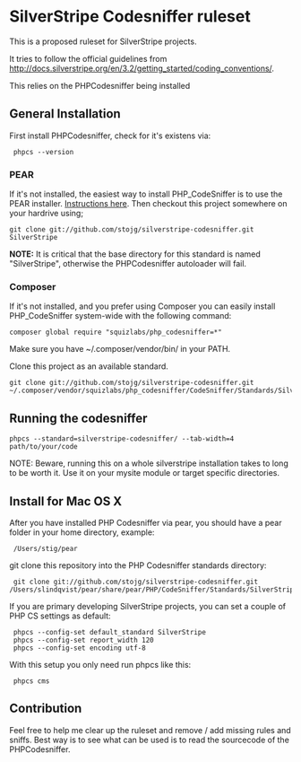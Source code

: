 # SilverStripe Codesniffer ruleset

This is a proposed ruleset for SilverStripe projects.

It tries to follow the official guidelines from
http://docs.silverstripe.org/en/3.2/getting_started/coding_conventions/.

This relies on the PHPCodesniffer being installed

## General Installation

First install PHPCodesniffer, check for it's existens via:

     phpcs --version


### PEAR

If it's not installed, the easiest way to install PHP_CodeSniffer is to use the PEAR installer. [Instructions here](http://pear.php.net/package/PHP_CodeSniffer/download). Then checkout this project somewhere on your hardrive using;

    git clone git://github.com/stojg/silverstripe-codesniffer.git SilverStripe
    
**NOTE:** It is critical that the base directory for this standard is named
"SilverStripe", otherwise the PHPCodesniffer autoloader will fail.

### Composer

If it's not installed, and you prefer using Composer you can easily install PHP_CodeSniffer system-wide with the following command:

    composer global require "squizlabs/php_codesniffer=*"
    
Make sure you have ~/.composer/vendor/bin/ in your PATH.

Clone this project as an available standard.

	git clone git://github.com/stojg/silverstripe-codesniffer.git ~/.composer/vendor/squizlabs/php_codesniffer/CodeSniffer/Standards/SilverStripe


## Running the codesniffer

    phpcs --standard=silverstripe-codesniffer/ --tab-width=4  path/to/your/code

NOTE: Beware, running this on a whole silverstripe installation takes to long to
 be worth it. Use it on your mysite module or target specific directories.
 
## Install for Mac OS X

After you have installed PHP Codesniffer via pear, you should have a pear folder in your home directory, example:

     /Users/stig/pear
     
git clone this repository into the PHP Codesniffer standards directory:

     git clone git://github.com/stojg/silverstripe-codesniffer.git /Users/slindqvist/pear/share/pear/PHP/CodeSniffer/Standards/SilverStripe

If you are primary developing SilverStripe projects, you can set a couple of PHP CS settings as default:

     phpcs --config-set default_standard SilverStripe
     phpcs --config-set report_width 120
     phpcs --config-set encoding utf-8
     
With this setup you only need run phpcs like this:

     phpcs cms

## Contribution

Feel free to help me clear up the ruleset and remove / add missing rules and
sniffs. Best way is to see what can be used is to read the sourcecode of the PHPCodesniffer.

